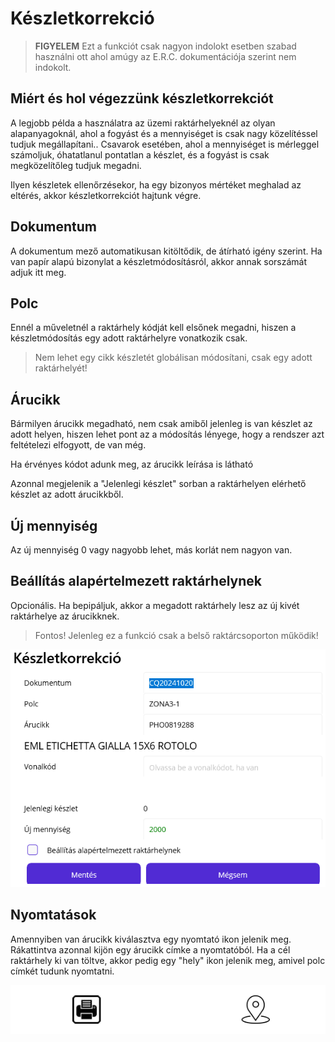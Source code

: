 # Készletkorrekció

> **FIGYELEM**
> Ezt a funkciót csak nagyon indolokt esetben szabad használni ott ahol amúgy az E.R.C. dokumentációja szerint nem indokolt.

## Miért és hol végezzünk készletkorrekciót

A legjobb példa a használatra az üzemi raktárhelyeknél az olyan alapanyagoknál, ahol a fogyást és a mennyiséget is csak nagy közelítéssel tudjuk megállapítani.. Csavarok esetében, ahol a mennyiséget is mérleggel számoljuk, óhatatlanul pontatlan a készlet, és a fogyást is csak megközelítőleg tudjuk megadni.

Ilyen készletek ellenőrzésekor, ha egy bizonyos mértéket meghalad az eltérés, akkor készletkorrekciót hajtunk végre.

## Dokumentum

A dokumentum mező automatikusan kitöltődik, de átírható igény szerint. Ha van papír alapú bizonylat a készletmódosításról, akkor annak sorszámát adjuk itt meg.

## Polc

Ennél a műveletnél a raktárhely kódját kell elsőnek megadni, hiszen a készletmódosítás egy adott raktárhelyre vonatkozik csak.

> Nem lehet egy cikk készletét globálisan módosítani, csak egy adott raktárhelyét!

## Árucikk

Bármilyen árucikk megadható, nem csak amiből jelenleg is van készlet az adott helyen, hiszen lehet pont az a módosítás lényege, hogy a rendszer azt feltételezi elfogyott, de van még.

Ha érvényes kódot adunk meg, az árucikk leírása is látható

Azonnal megjelenik a "Jelenlegi készlet" sorban a raktárhelyen elérhető készlet az adott árucikkből.

## Új mennyiség

Az új mennyiség 0 vagy nagyobb lehet, más korlát nem nagyon van.

## Beállítás alapértelmezett raktárhelynek

Opcionális. Ha bepipáljuk, akkor a megadott raktárhely lesz az új kivét raktárhelye az árucikknek.

> Fontos! Jelenleg ez a funkció csak a belső raktárcsoporton működik!

![Mentés előtt](image-9.png)

## Nyomtatások

Amennyiben van árucikk kiválasztva egy nyomtató ikon jelenik meg. Rákattintva azonnal kijön egy árucikk címke a nyomtatóból.
Ha a cél raktárhely ki van töltve, akkor pedig egy "hely" ikon jelenik meg, amivel polc címkét tudunk nyomtatni.

![alt text](image-61.png)